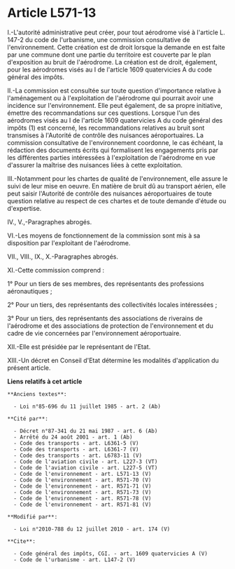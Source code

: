 # Article L571-13

I.-L'autorité administrative peut créer, pour tout aérodrome visé à l'article L. 147-2 du code de l'urbanisme, une commission
consultative de l'environnement. Cette création est de droit lorsque la demande en est faite par une commune dont une partie
du territoire est couverte par le plan d'exposition au bruit de l'aérodrome. La création est de droit, également, pour les
aérodromes visés au I de l'article 1609 quatervicies A du code général des impôts. 

II.-La commission est consultée sur toute question d'importance relative à l'aménagement ou à l'exploitation de l'aérodrome
qui pourrait avoir une incidence sur l'environnement. Elle peut également, de sa propre initiative, émettre des
recommandations sur ces questions. Lorsque l'un des aérodromes visés au I de l'article 1609 quatervicies A du code général
des impôts (1) est concerné, les recommandations relatives au bruit sont transmises à l'Autorité de contrôle des nuisances
aéroportuaires. La commission consultative de l'environnement coordonne, le cas échéant, la rédaction des documents écrits
qui formalisent les engagements pris par les différentes parties intéressées à l'exploitation de l'aérodrome en vue d'assurer
la maîtrise des nuisances liées à cette exploitation. 

III.-Notamment pour les chartes de qualité de l'environnement, elle assure le suivi de leur mise en oeuvre. En matière de
bruit dû au transport aérien, elle peut saisir l'Autorité de contrôle des nuisances aéroportuaires de toute question relative
au respect de ces chartes et de toute demande d'étude ou d'expertise. 

IV., V.,-Paragraphes abrogés. 

VI.-Les moyens de fonctionnement de la commission sont mis à sa disposition par l'exploitant de l'aérodrome. 

VII., VIII., IX., X.-Paragraphes abrogés. 

XI.-Cette commission comprend : 

1° Pour un tiers de ses membres, des représentants des professions aéronautiques ; 

2° Pour un tiers, des représentants des collectivités locales intéressées ; 

3° Pour un tiers, des représentants des associations de riverains de l'aérodrome et des associations de protection de
l'environnement et du cadre de vie concernées par l'environnement aéroportuaire. 

XII.-Elle est présidée par le représentant de l'Etat. 

XIII.-Un décret en Conseil d'Etat détermine les modalités d'application du présent article.

**Liens relatifs à cet article**

	**Anciens textes**:

	  - Loi n°85-696 du 11 juillet 1985 - art. 2 (Ab)

	**Cité par**:

	  - Décret n°87-341 du 21 mai 1987 - art. 6 (Ab)
	  - Arrêté du 24 août 2001 - art. 1 (Ab)
	  - Code des transports - art. L6361-5 (V)
	  - Code des transports - art. L6361-7 (V)
	  - Code des transports - art. L6783-11 (V)
	  - Code de l'aviation civile - art. L227-3 (VT)
	  - Code de l'aviation civile - art. L227-5 (VT)
	  - Code de l'environnement - art. L571-13 (V)
	  - Code de l'environnement - art. R571-70 (V)
	  - Code de l'environnement - art. R571-71 (V)
	  - Code de l'environnement - art. R571-73 (V)
	  - Code de l'environnement - art. R571-78 (V)
	  - Code de l'environnement - art. R571-81 (V)

	**Modifié par**:

	  - Loi n°2010-788 du 12 juillet 2010 - art. 174 (V)

	**Cite**:

	  - Code général des impôts, CGI. - art. 1609 quatervicies A (V)
	  - Code de l'urbanisme - art. L147-2 (V)

